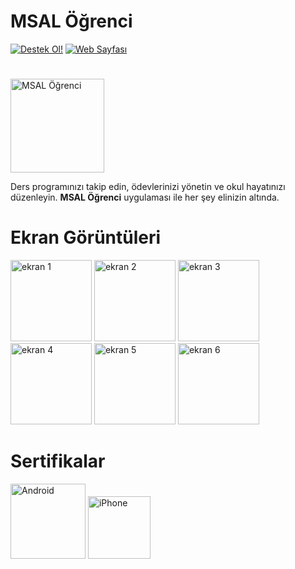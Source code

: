# MSAL Öğrenci
[![Destek Ol!](https://img.shields.io/badge/Destek%20Ol!-yellow?style=for-the-badge&logo=buymeacoffee&logoColor=black)](https://coff.ee/brtplus)
[![Web Sayfası](https://img.shields.io/badge/Web%20Sayfası-blue?style=for-the-badge)](https://msalogrenci.vercel.app)
#
<img src="https://hebbkx1anhila5yf.public.blob.vercel-storage.com/rounded-in-photoretrica%20%284%29-u6Yox6ZWzjPyIcrgivt5FqpFEG15n3.png" alt="MSAL Öğrenci" width="150" style="pointer-events: none;">

Ders programınızı takip edin, ödevlerinizi yönetin ve okul hayatınızı düzenleyin. **MSAL Öğrenci** uygulaması ile her şey elinizin altında.

# Ekran Görüntüleri

<img src="https://hebbkx1anhila5yf.public.blob.vercel-storage.com/Resim%201.jpg-qe2We8HuGAvXNB8Ll0ZWTd4FsBQpeg.jpeg" alt="ekran 1" width="130" style="pointer-events: none;"> <img src="https://hebbkx1anhila5yf.public.blob.vercel-storage.com/Resim%202.jpg-9nGW2aUTnm1iZyBXjLbuxmqpkc5EXt.jpeg" alt="ekran 2" width="130" style="pointer-events: none;"> <img src="https://hebbkx1anhila5yf.public.blob.vercel-storage.com/Resim%203.jpg-LoWszhZcM0NmEyQf1nlvyGfCJiDVJn.jpeg" alt="ekran 3" width="130" style="pointer-events: none;"> <img src="https://github.com/user-attachments/assets/82964fc4-0bca-4fbd-830f-bcd0ca1c904c" alt="ekran 4" width="130" style="pointer-events: none;"> <img src="https://hebbkx1anhila5yf.public.blob.vercel-storage.com/Resim%204.jpg-YGC8UaM7QTdGeHsvpkzLlJFbgqZnCw.jpeg" alt="ekran 5" width="130" style="pointer-events: none;"> <img src="https://hebbkx1anhila5yf.public.blob.vercel-storage.com/Resim%205.jpg-c5vAyCz9pjZUHsqGPrvjLwtD9Cep0n.jpeg" alt="ekran 6" width="130" style="pointer-events: none;">

# Sertifikalar

<img src="https://r.resimlink.com/hZjb5w.webp" alt="Android" width="120" style="pointer-events: none;"> <img src="https://cdsassets.apple.com/live/7WUAS350/images/made-for-iphone.png" alt="iPhone" width="100" style="pointer-events: none;">



